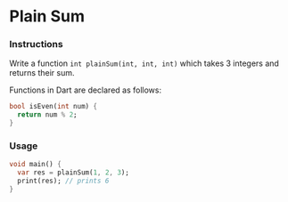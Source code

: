 # Plain Sum

### Instructions

Write a function `int plainSum(int, int, int)` which takes 3 integers and returns their sum.

Functions in Dart are declared as follows:

```dart
bool isEven(int num) {
  return num % 2;
}
```

### Usage

```dart
void main() {
  var res = plainSum(1, 2, 3);
  print(res); // prints 6
}
```
